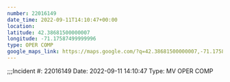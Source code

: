 ```yaml
---
number: 22016149
date_time: 2022-09-11T14:10:47+00:00
location: 
latitude: 42.38681500000007
longitude: -71.17587499999996
type: OPER COMP
google_maps_link: https://maps.google.com/?q=42.38681500000007,-71.17587499999996
---
```


;;;Incident #: 22016149   Date: 2022-09-11 14:10:47   Type: MV OPER COMP
